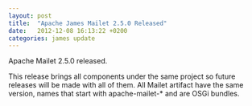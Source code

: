 ```yaml
---
layout: post
title:  "Apache James Mailet 2.5.0 Released"
date:   2012-12-08 16:13:22 +0200
categories: james update
---
```


Apache Mailet 2.5.0 released.

This release brings all components under the same project so future releases will be made with
all of them. All Mailet artifact have the same version, names that start with apache-mailet-*
and are OSGi bundles.